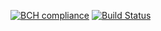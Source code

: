 [![BCH compliance](https://bettercodehub.com/edge/badge/LandOfTheRair/core2?branch=master)](https://bettercodehub.com/)
[![Build Status](https://travis-ci.com/LandOfTheRair/core2.svg?branch=master)](https://travis-ci.com/LandOfTheRair/core2) 
